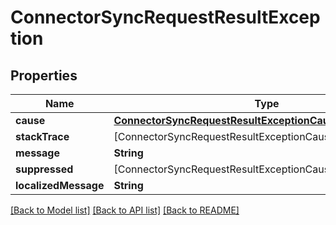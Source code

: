 # ConnectorSyncRequestResultException

## Properties
Name | Type | Description | Notes
------------ | ------------- | ------------- | -------------
**cause** | [**ConnectorSyncRequestResultExceptionCause**](ConnectorSyncRequestResultExceptionCause) |  | [optional] 
**stackTrace** | [ConnectorSyncRequestResultExceptionCauseStackTraceInner] |  | [optional] 
**message** | **String** |  | [optional] 
**suppressed** | [ConnectorSyncRequestResultExceptionCauseSuppressedInner] |  | [optional] 
**localizedMessage** | **String** |  | [optional] 

[[Back to Model list]](../README#documentation-for-models) [[Back to API list]](../README#documentation-for-api-endpoints) [[Back to README]](../README)


